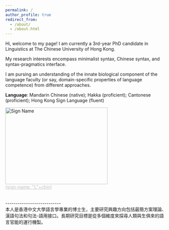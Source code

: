 ```yaml
---
permalink: /
author_profile: true
redirect_from: 
  - /about/
  - /about.html
---
```


Hi, welcome to my page! I am currently a 3rd-year PhD candidate in Linguistics at The Chinese University of Hong Kong. 

My research interests encompass minimalist syntax, Chinese syntax, and syntax-pragmatics interface.

I am pursing an understanding of the innate biological component of the language faculty (or say, domain-specific properties of language competence) from different approaches.

**Language**: Mandarin Chinese (native); Hakka (proficient); Cantonese (proficient); Hong Kong Sign Language (fluent)


<img src="/Xiangyu_LI/images/sign_name.gif" width="320" height="240" alt="Sign Name">

<div style="font-size:14px;color:#C0C0C0;text-decoration:underline; text-align: left;"> (sign-name: "L"+chin) </div>

<br>
<br>
---------------------------<br>
本人是香港中文大學語言學專業的博士生，主要研究興趣方向包括最簡方案理論、漢語句法和句法-語用接口。長期研究目標是從多個維度來探尋人類與生俱來的語言官能的運行機製。
